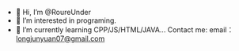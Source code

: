 - 👋 Hi, I’m @RoureUnder
- 👀 I’m interested in programing.
- 🌱 I’m currently learning CPP/JS/HTML/JAVA...
Contact me: 
email：longjunyuan07@gmail.com

